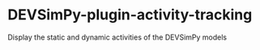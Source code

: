 # DEVSimPy-plugin-activity-tracking
Display the static and dynamic activities of the DEVSimPy models
